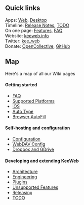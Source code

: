## Quick links

Apps: [Web](https://app.keeweb.info), [Desktop](https://github.com/keeweb/keeweb/releases/latest)  
Timeline: [Release Notes](https://github.com/keeweb/keeweb/blob/master/release-notes.md), [TODO](TODO)  
On one page: [Features](https://keeweb.info/#features), [FAQ](FAQ)  
Website: [keeweb.info](https://keeweb.info)  
Twitter: [kee_web](https://twitter.com/kee_web)  
Donate: [OpenCollective](https://opencollective.com/keeweb#support), [GitHub](https://github.com/sponsors/antelle)  

## Map

Here's a map of all our Wiki pages

#### Getting started

- [FAQ](FAQ)
- [Supported Platforms](Supported%20Platforms)
- [iOS](iOS)
- [Auto Type](Auto%20Type)
- [Browser AutoFill](Browser%20AutoFill)

#### Self-hosting and configuration

- [Configuration](Configuration)
- [WebDAV Config](WebDAV%20Config)
- [Dropbox and GDrive](Dropbox%20and%20GDrive)

#### Developing and extending KeeWeb

- [Architecture](Architecture)
- [Engineering](Engineering)
- [Plugins](Plugins)
- [Unsupported Features](Unsupported%20Features)
- [Releasing](Releasing)
- [TODO](TODO)